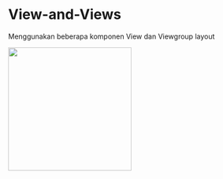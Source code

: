 # View-and-Views
Menggunakan beberapa komponen View dan Viewgroup layout

<img src="https://github.com/Chairullatif/Picture/blob/main/View-and-Views/viewandviews.gif?raw=true" width="250px"/>
